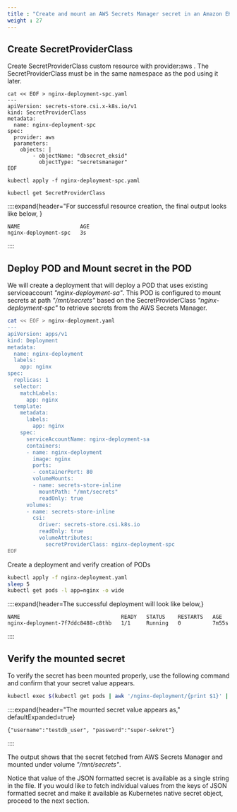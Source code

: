 ```yaml
---
title : "Create and mount an AWS Secrets Manager secret in an Amazon EKS Pod"
weight : 27
---
```


## **Create SecretProviderClass**

Create SecretProviderClass custom resource with provider:aws . The SecretProviderClass must be in the same namespace as the pod using it later.

```text
cat << EOF > nginx-deployment-spc.yaml
---
apiVersion: secrets-store.csi.x-k8s.io/v1
kind: SecretProviderClass
metadata:
  name: nginx-deployment-spc
spec:
  provider: aws
  parameters:
    objects: |
        - objectName: "dbsecret_eksid"
          objectType: "secretsmanager"
EOF

kubectl apply -f nginx-deployment-spc.yaml

kubectl get SecretProviderClass

```

::::expand{header="For successful resource creation, the final output looks like below, }

```text
NAME                   AGE
nginx-deployment-spc   3s

```

::::

## **Deploy POD and Mount secret in the POD**

We will create a deployment that will deploy a POD that uses existing serviceaccount *"nginx-deployment-sa"*.  This POD is configured to mount secrets at path *"/mnt/secrets"* based on the SecretProviderClass *"nginx-deployment-spc"* to retrieve secrets from the AWS Secrets Manager.

```bash
cat << EOF > nginx-deployment.yaml
---
apiVersion: apps/v1
kind: Deployment
metadata:
  name: nginx-deployment
  labels:
    app: nginx
spec:
  replicas: 1
  selector:
    matchLabels:
      app: nginx
  template:
    metadata:
      labels:
        app: nginx
    spec:
      serviceAccountName: nginx-deployment-sa
      containers:
      - name: nginx-deployment
        image: nginx
        ports:
        - containerPort: 80
        volumeMounts:
        - name: secrets-store-inline
          mountPath: "/mnt/secrets"
          readOnly: true
      volumes:
      - name: secrets-store-inline
        csi:
          driver: secrets-store.csi.k8s.io
          readOnly: true
          volumeAttributes:
            secretProviderClass: nginx-deployment-spc
EOF
```

Create a deployment and verify creation of PODs

```bash
kubectl apply -f nginx-deployment.yaml
sleep 5
kubectl get pods -l app=nginx -o wide
```

::::expand{header=The successful deployment will look like below,}

```text
NAME                                READY   STATUS    RESTARTS   AGE
nginx-deployment-7f7ddc8488-c8thb   1/1     Running   0          7m55s

```

::::

## **Verify the mounted secret**

To verify the secret has been mounted properly, use the following command and confirm that your secret value appears.

```bash
kubectl exec $(kubectl get pods | awk '/nginx-deployment/{print $1}' | head -1) -- cat /mnt/secrets/dbsecret_eksid; echo
```

::::expand{header="The mounted secret value appears as," defaultExpanded=true}

```text
{"username":"testdb_user", "password":"super-sekret"}

```

::::

The output shows that the secret fetched from AWS Secrets Manager and mounted under volume *"/mnt/secrets"*.

Notice that value of the JSON formatted secret is available as a single string in the file. If you would like to fetch individual values from the keys of JSON formatted secret and make it available as Kubernetes native secret object, proceed to the next section.
